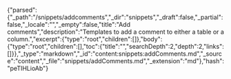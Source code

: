 {"parsed":{"_path":"/snippets/addcomments","_dir":"snippets","_draft":false,"_partial":false,"_locale":"","_empty":false,"title":"Add comments","description":"Templates to add a comment to either a table or a column.","excerpt":{"type":"root","children":[]},"body":{"type":"root","children":[],"toc":{"title":"","searchDepth":2,"depth":2,"links":[]}},"_type":"markdown","_id":"content:snippets:addComments.md","_source":"content","_file":"snippets/addComments.md","_extension":"md"},"hash":"peTIHLioAb"}